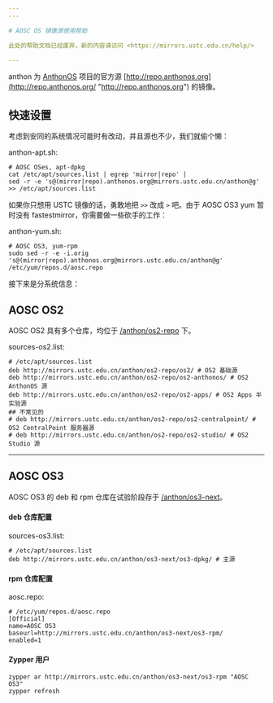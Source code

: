 ```yaml
---
---

# AOSC OS 镜像源使用帮助

此处的帮助文档已经废弃，新的内容请访问 <https://mirrors.ustc.edu.cn/help/>

---
```


anthon 为 [AnthonOS](https://anthonos.org/ "https://anthonos.org") 项目的官方源 [http://repo.anthonos.org](http://repo.anthonos.org/ "http://repo.anthonos.org") 的镜像。

## 快速设置

考虑到安同的系统情况可能时有改动，并且源也不少，我们就偷个懒：

anthon-apt.sh:

    # AOSC OSes, apt-dpkg
    cat /etc/apt/sources.list | egrep 'mirror|repo' |
    sed -r -e 's@(mirror|repo).anthonos.org@mirrors.ustc.edu.cn/anthon@g' >> /etc/apt/sources.list

如果你只想用 USTC 镜像的话，勇敢地把 `>>` 改成 `>` 吧。由于 AOSC OS3 yum 暂时没有 fastestmirror，你需要做一些砍手的工作：

anthon-yum.sh:

    # AOSC OS3, yum-rpm
    sudo sed -r -e -i.orig 's@(mirror|repo).anthonos.org@mirrors.ustc.edu.cn/anthon@g' /etc/yum/repos.d/aosc.repo

接下来是分系统信息：

## AOSC OS2

AOSC OS2 具有多个仓库，均位于 [/anthon/os2-repo](https://mirrors.ustc.edu.cn/anthon/os2-repo "https://mirrors.ustc.edu.cn/anthon/os2-repo") 下。

sources-os2.list:

    # /etc/apt/sources.list
    deb http://mirrors.ustc.edu.cn/anthon/os2-repo/os2/ # OS2 基础源
    deb http://mirrors.ustc.edu.cn/anthon/os2-repo/os2-anthonos/ # OS2 AnthonOS 源
    deb http://mirrors.ustc.edu.cn/anthon/os2-repo/os2-apps/ # OS2 Apps 半实验源
    ## 不常见的
    # deb http://mirrors.ustc.edu.cn/anthon/os2-repo/os2-centralpoint/ # OS2 CentralPoint 服务器源
    # deb http://mirrors.ustc.edu.cn/anthon/os2-repo/os2-studio/ # OS2 Studio 源

---

## AOSC OS3

AOSC OS3 的 deb 和 rpm 仓库在试验阶段存于 [/anthon/os3-next](https://mirrors.ustc.edu.cn/anthon/os3-next/ "https://mirrors.ustc.edu.cn/anthon/os3-next/")。

#### deb 仓库配置

sources-os3.list:

    # /etc/apt/sources.list
    deb http://mirrors.ustc.edu.cn/anthon/os3-next/os3-dpkg/ # 主源

#### rpm 仓库配置

aosc.repo:

    # /etc/yum/repos.d/aosc.repo
    [Official]
    name=AOSC OS3
    baseurl=http://mirrors.ustc.edu.cn/anthon/os3-next/os3-rpm/
    enabled=1

#### Zypper 用户

    zypper ar http://mirrors.ustc.edu.cn/anthon/os3-next/os3-rpm "AOSC OS3"
    zypper refresh
